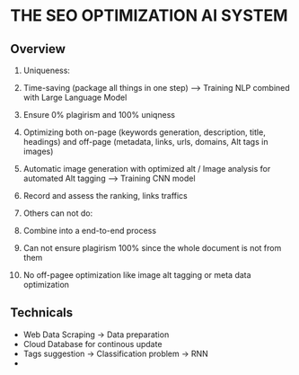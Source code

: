 # THE SEO OPTIMIZATION AI SYSTEM

## Overview
1. Uniqueness: 
1. Time-saving (package all things in one step)  --> Training NLP combined with Large Language Model
2. Ensure 0% plagirism and 100% uniqness
3. Optimizing both on-page (keywords generation, description, title, headings) and off-page (metadata, links, urls, domains, Alt tags in images)
4. Automatic image generation with optimized alt / Image analysis for automated Alt tagging --> Training CNN model
5. Record and assess the ranking, links traffics 

2. Others can not do:
1. Combine into a end-to-end process
2. Can not ensure plagirism 100% since the whole document is not from them 
3. No off-pagee optimization like image alt tagging or meta data optimization 


## Technicals
- Web Data Scraping $\rightarrow$ Data preparation
- Cloud Database for continous update
- Tags suggestion $\rightarrow$ Classification problem $\rightarrow$ RNN
- 